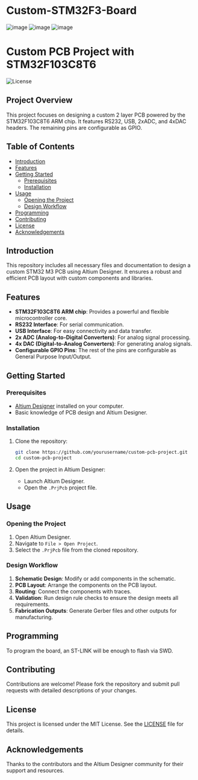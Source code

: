 # Custom-STM32F3-Board

![image](https://github.com/user-attachments/assets/ec95a244-d1b9-4930-9126-285d0cec98e3)
![image](https://github.com/user-attachments/assets/7cf004de-c664-4a32-91fc-ad47f582675a)
![image](https://github.com/user-attachments/assets/b48a7ec6-cc29-4db0-aebb-2fa4e9590ef0)



# Custom PCB Project with STM32F103C8T6

![License](https://img.shields.io/badge/license-MIT-blue.svg)

## Project Overview

This project focuses on designing a custom 2 layer PCB powered by the STM32F103C8T6 ARM chip. It features RS232, USB, 2xADC, and 4xDAC headers. The remaining pins are configurable as GPIO.

## Table of Contents

- [Introduction](#introduction)
- [Features](#features)
- [Getting Started](#getting-started)
  - [Prerequisites](#prerequisites)
  - [Installation](#installation)
- [Usage](#usage)
  - [Opening the Project](#opening-the-project)
  - [Design Workflow](#design-workflow)
- [Programming](#programming)
- [Contributing](#contributing)
- [License](#license)
- [Acknowledgements](#acknowledgements)

## Introduction

This repository includes all necessary files and documentation to design a custom STM32 M3 PCB using Altium Designer. It ensures a robust and efficient PCB layout with custom components and libraries.

## Features

- **STM32F103C8T6 ARM chip**: Provides a powerful and flexible microcontroller core.
- **RS232 Interface**: For serial communication.
- **USB Interface**: For easy connectivity and data transfer.
- **2x ADC (Analog-to-Digital Converters)**: For analog signal processing.
- **4x DAC (Digital-to-Analog Converters)**: For generating analog signals.
- **Configurable GPIO Pins**: The rest of the pins are configurable as General Purpose Input/Output.

## Getting Started

### Prerequisites

- [Altium Designer](https://www.altium.com/) installed on your computer.
- Basic knowledge of PCB design and Altium Designer.

### Installation

1. Clone the repository:
    ```bash
    git clone https://github.com/yourusername/custom-pcb-project.git
    cd custom-pcb-project
    ```

2. Open the project in Altium Designer:
    - Launch Altium Designer.
    - Open the `.PrjPcb` project file.

## Usage

### Opening the Project

1. Open Altium Designer.
2. Navigate to `File > Open Project`.
3. Select the `.PrjPcb` file from the cloned repository.

### Design Workflow

1. **Schematic Design**: Modify or add components in the schematic.
2. **PCB Layout**: Arrange the components on the PCB layout.
3. **Routing**: Connect the components with traces.
4. **Validation**: Run design rule checks to ensure the design meets all requirements.
5. **Fabrication Outputs**: Generate Gerber files and other outputs for manufacturing.

## Programming
To program the board, an ST-LINK will be enough to flash via SWD.

## Contributing

Contributions are welcome! Please fork the repository and submit pull requests with detailed descriptions of your changes.

## License

This project is licensed under the MIT License. See the [LICENSE](LICENSE) file for details.

## Acknowledgements

Thanks to the contributors and the Altium Designer community for their support and resources.




